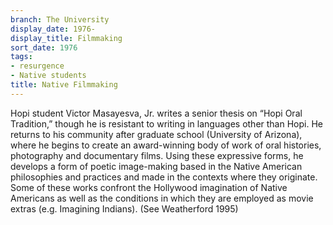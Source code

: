 ```yaml
---
branch: The University
display_date: 1976-
display_title: Filmmaking
sort_date: 1976
tags:
- resurgence
- Native students
title: Native Filmmaking
---
```


Hopi student Victor Masayesva, Jr. writes a senior thesis on “Hopi Oral Tradition,” though he is resistant to writing in languages other than Hopi. He returns to his community after graduate school (University of Arizona), where he begins to create an award-winning body of work of oral histories, photography and documentary films. Using these expressive forms, he develops a form of poetic image-making based in the Native American philosophies and practices and made in the contexts where they originate. Some of these works confront the Hollywood imagination of Native Americans as well as the conditions in which they are employed as movie extras (e.g. Imagining Indians). (See Weatherford 1995)